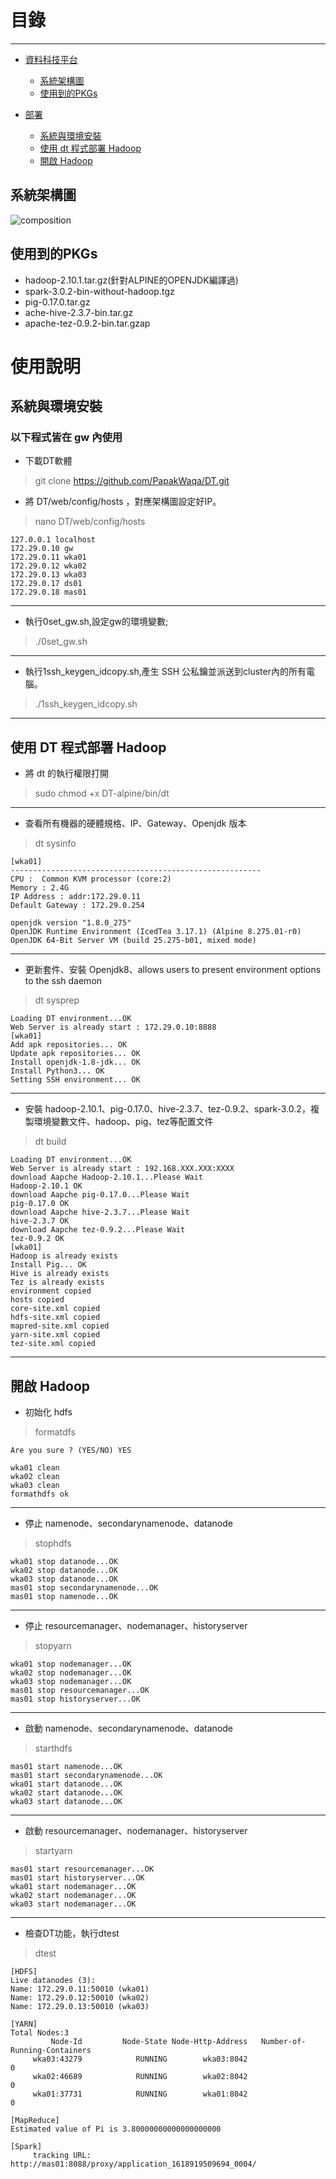 # 目錄

* * * 

*   [資料科技平台](#technology)
    *   [系統架構圖](#composition)
    *   [使用到的PKGs](#pkg)

*   [部署](#deploy)
    *   [系統與環境安裝](#install)
    *   [使用 dt 程式部署 Hadoop](#dt)
    *   [開啟 Hadoop](#Hadoop)

<h2 id="composition">系統架構圖</h2>

![composition](https://github.com/PapakWaqa/DT/blob/main/docs/pics/DT-Architecture.jpg)

    
<h2 id="pkg">使用到的PKGs</h2>

* hadoop-2.10.1.tar.gz(針對ALPINE的OPENJDK編譯過)
* spark-3.0.2-bin-without-hadoop.tgz
* pig-0.17.0.tar.gz
* ache-hive-2.3.7-bin.tar.gz
* apache-tez-0.9.2-bin.tar.gzap


# 使用說明
<h2 id="install"> 系統與環境安裝 </h2>

### 以下程式皆在 gw 內使用
* 下載DT軟體
> git clone https://github.com/PapakWaqa/DT.git
* 將 DT/web/config/hosts ，對應架構圖設定好IP。
> nano DT/web/config/hosts
```
127.0.0.1 localhost
172.29.0.10 gw
172.29.0.11 wka01
172.29.0.12 wka02
172.29.0.13 wka03
172.29.0.17 ds01
172.29.0.18 mas01
```
***
* 執行0set_gw.sh,設定gw的環境變數;
> ./0set_gw.sh
***
* 執行1ssh_keygen_idcopy.sh,產生 SSH 公私鑰並派送到cluster內的所有電腦。
> ./1ssh_keygen_idcopy.sh
***
<h2 id="dt"> 使用 DT 程式部署 Hadoop </h2>

* 將 dt 的執行權限打開

> sudo chmod +x DT-alpine/bin/dt

* * *

* 查看所有機器的硬體規格、IP、Gateway、Openjdk 版本

> dt sysinfo

```
[wka01]
--------------------------------------------------------
CPU :  Common KVM processor (core:2)
Memory : 2.4G
IP Address : addr:172.29.0.11
Default Gateway : 172.29.0.254

openjdk version "1.8.0_275"
OpenJDK Runtime Environment (IcedTea 3.17.1) (Alpine 8.275.01-r0)
OpenJDK 64-Bit Server VM (build 25.275-b01, mixed mode)

```

* * * 

* 更新套件、安裝 Openjdk8、allows users to present environment options to the ssh daemon

> dt sysprep

```
Loading DT environment...OK
Web Server is already start : 172.29.0.10:8888
[wka01]
Add apk repositories... OK
Update apk repositories... OK
Install openjdk-1.8-jdk... OK
Install Python3... OK
Setting SSH environment... OK

```

* * *

* 安裝 hadoop-2.10.1、pig-0.17.0、hive-2.3.7、tez-0.9.2、spark-3.0.2，複製環境變數文件、hadoop、pig、tez等配置文件

> dt build

```
Loading DT environment...OK
Web Server is already start : 192.168.XXX.XXX:XXXX
download Aapche Hadoop-2.10.1...Please Wait
Hadoop-2.10.1 OK
download Aapche pig-0.17.0...Please Wait
pig-0.17.0 OK
download Aapche hive-2.3.7...Please Wait
hive-2.3.7 OK
download Aapche tez-0.9.2...Please Wait
tez-0.9.2 OK
[wka01]
Hadoop is already exists
Install Pig... OK
Hive is already exists
Tez is already exists
environment copied
hosts copied
core-site.xml copied
hdfs-site.xml copied
mapred-site.xml copied
yarn-site.xml copied
tez-site.xml copied
```

* * * 

<h2 id="Hadoop">開啟 Hadoop</h2> 

* 初始化 hdfs

> formatdfs

`Are you sure ? (YES/NO) YES`

```
wka01 clean
wka02 clean
wka03 clean
formathdfs ok
```

* * *

* 停止 namenode、secondarynamenode、datanode

> stophdfs

```
wka01 stop datanode...OK
wka02 stop datanode...OK
wka03 stop datanode...OK
mas01 stop secondarynamenode...OK
mas01 stop namenode...OK
```

* * * 

* 停止 resourcemanager、nodemanager、historyserver

> stopyarn

```
wka01 stop nodemanager...OK
wka02 stop nodemanager...OK
wka03 stop nodemanager...OK
mas01 stop resourcemanager...OK
mas01 stop historyserver...OK
```

* * * 

* 啟動 namenode、secondarynamenode、datanode

> starthdfs

```
mas01 start namenode...OK
mas01 start secondarynamenode...OK
wka01 start datanode...OK
wka02 start datanode...OK
wka03 start datanode...OK
```

* * *

* 啟動 resourcemanager、nodemanager、historyserver

> startyarn

```
mas01 start resourcemanager...OK
mas01 start historyserver...OK
wka01 start nodemanager...OK
wka02 start nodemanager...OK
wka03 start nodemanager...OK
```

* * *

* 檢查DT功能，執行dtest

> dtest
```
[HDFS]
Live datanodes (3):
Name: 172.29.0.11:50010 (wka01)
Name: 172.29.0.12:50010 (wka02)
Name: 172.29.0.13:50010 (wka03)

[YARN]
Total Nodes:3
         Node-Id	     Node-State	Node-Http-Address	Number-of-Running-Containers
     wka03:43279	        RUNNING	       wka03:8042	                           0
     wka02:46689	        RUNNING	       wka02:8042	                           0
     wka01:37731	        RUNNING	       wka01:8042	                           0

[MapReduce]
Estimated value of Pi is 3.80000000000000000000

[Spark]
	 tracking URL: http://mas01:8088/proxy/application_1618919509694_0004/

```
